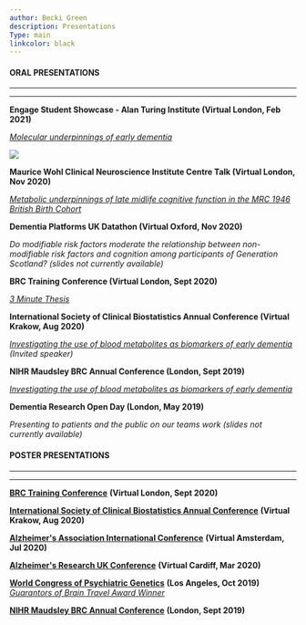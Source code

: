 ```yaml
---
author: Becki Green
description: Presentations
Type: main
linkcolor: black
---
```

#### ORAL PRESENTATIONS
*****************
*****************
**Engage Student Showcase - Alan Turing Institute (Virtual London, Feb 2021)**

[_Molecular underpinnings of early dementia_](/work/Turing_2021.pdf)

[![](/images/student_showcase_screenshot.png)](https://youtu.be/aXXbCma7EoU)

**Maurice Wohl Clinical Neuroscience Institute Centre Talk (Virtual London, Nov 2020)**

[_Metabolic underpinnings of late midlife cognitive function in the MRC 1946 British Birth Cohort_](/work/WOHL_2020.pdf)

**Dementia Platforms UK Datathon (Virtual Oxford, Nov 2020)**

_Do modifiable risk factors moderate the relationship between non-modifiable risk factors and cognition among participants of Generation Scotland? (slides not currently available)_

**BRC Training Conference (Virtual London, Sept 2020)**

[_3 Minute Thesis_](/work/BRC_script_2020.pdf)

**International Society of Clinical Biostatistics Annual Conference (Virtual Krakow, Aug 2020)**

_[Investigating the use of blood metabolites as biomarkers of early dementia](/work/ISCB_2020.pdf) (Invited speaker)_

**NIHR Maudsley BRC Annual Conference (London, Sept 2019)**

[_Investigating the use of blood metabolites as biomarkers of early dementia_](/work/BRC_2019.pdf)

**Dementia Research Open Day (London, May 2019)**

_Presenting to patients and the public on our teams work (slides not currently available)_


#### POSTER PRESENTATIONS

*****************
*****************
[**BRC Training Conference**](/work/BRC_2020.pdf) **(Virtual London, Sept 2020)**

[**International Society of Clinical Biostatistics Annual Conference**](/work/ISCB_2020.pdf) **(Virtual Krakow, Aug 2020)**

[**Alzheimer's Association International Conference**](/work/AAIC_2020.pdf) **(Virtual Amsterdam, Jul 2020)**

[**Alzheimer's Research UK Conference**](/work/ARUK_2020.pdf) **(Virtual Cardiff, Mar 2020)**

[**World Congress of Psychiatric Genetics**](/work/WCPG_2020.pdf) **(Los Angeles, Oct 2019)** [_Guarantors of Brain Travel Award Winner_](/work/WCPG_award.pdf/) 

[**NIHR Maudsley BRC Annual Conference**](/work/BRC_2019.pdf) **(London, Sept 2019)** 